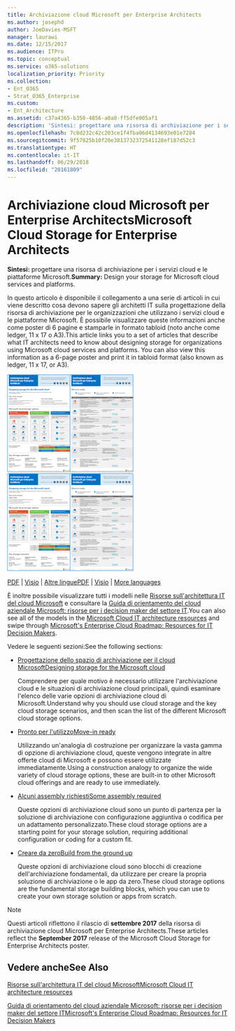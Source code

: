```yaml
---
title: Archiviazione cloud Microsoft per Enterprise Architects
ms.author: josephd
author: JoeDavies-MSFT
manager: laurawi
ms.date: 12/15/2017
ms.audience: ITPro
ms.topic: conceptual
ms.service: o365-solutions
localization_priority: Priority
ms.collection:
- Ent_O365
- Strat_O365_Enterprise
ms.custom:
- Ent_Architecture
ms.assetid: c37a4365-b350-4856-a0a8-ff5dfe005af1
description: 'Sintesi: progettare una risorsa di archiviazione per i servizi cloud e le piattaforme Microsoft.'
ms.openlocfilehash: 7c8d232c42c203ce1f4fba06d4134693e01e7284
ms.sourcegitcommit: 9f57825b10f20e3813732372541128ef187d52c3
ms.translationtype: HT
ms.contentlocale: it-IT
ms.lasthandoff: 06/29/2018
ms.locfileid: "20161809"
---
```

# <a name="microsoft-cloud-storage-for-enterprise-architects"></a><span data-ttu-id="9b8e2-103">Archiviazione cloud Microsoft per Enterprise Architects</span><span class="sxs-lookup"><span data-stu-id="9b8e2-103">Microsoft Cloud Storage for Enterprise Architects</span></span>

 <span data-ttu-id="9b8e2-104">**Sintesi:** progettare una risorsa di archiviazione per i servizi cloud e le piattaforme Microsoft.</span><span class="sxs-lookup"><span data-stu-id="9b8e2-104">**Summary:** Design your storage for Microsoft cloud services and platforms.</span></span>
  
<span data-ttu-id="9b8e2-p101">In questo articolo è disponibile il collegamento a una serie di articoli in cui viene descritto cosa devono sapere gli architetti IT sulla progettazione della risorsa di archiviazione per le organizzazioni che utilizzano i servizi cloud e le piattaforme Microsoft. È possibile visualizzare queste informazioni anche come poster di 6 pagine e stamparle in formato tabloid (noto anche come ledger, 11 x 17 o A3).</span><span class="sxs-lookup"><span data-stu-id="9b8e2-p101">This article links you to a set of articles that describe what IT architects need to know about designing storage for organizations using Microsoft cloud services and platforms. You can also view this information as a 6-page poster and print it in tabloid format (also known as ledger, 11 x 17, or A3).</span></span>
  
<span data-ttu-id="9b8e2-107">[![Immagine di scorrimento per modello di archiviazione del cloud Microsoft](images/0d4e2eb9-1109-4b3b-bf9e-2f3eff2e2cc4.png)  
](https://www.microsoft.com/download/details.aspx?id=49552)</span><span class="sxs-lookup"><span data-stu-id="9b8e2-107">[![Thumb image for Microsoft cloud storage model](images/0d4e2eb9-1109-4b3b-bf9e-2f3eff2e2cc4.png)  
](https://www.microsoft.com/download/details.aspx?id=49552)</span></span>
  
<span data-ttu-id="9b8e2-108">[PDF](https://go.microsoft.com/fwlink/p/?linkid=842079) | [Visio](https://go.microsoft.com/fwlink/p/?linkid=842080) | [Altre lingue](https://www.microsoft.com/download/details.aspx?id=49552)</span><span class="sxs-lookup"><span data-stu-id="9b8e2-108">[PDF](https://go.microsoft.com/fwlink/p/?linkid=842079) | [Visio](https://go.microsoft.com/fwlink/p/?linkid=842080) | [More languages](https://www.microsoft.com/download/details.aspx?id=49552)</span></span>
  
<span data-ttu-id="9b8e2-109">È inoltre possibile visualizzare tutti i modelli nelle [Risorse sull'architettura IT del cloud Microsoft](microsoft-cloud-it-architecture-resources.md) e consultare la [Guida di orientamento del cloud aziendale Microsoft: risorse per i decision maker del settore IT](https://aka.ms/cloudarchitecture).</span><span class="sxs-lookup"><span data-stu-id="9b8e2-109">You can also see all of the models in the [Microsoft Cloud IT architecture resources](microsoft-cloud-it-architecture-resources.md) and swipe through [Microsoft's Enterprise Cloud Roadmap: Resources for IT Decision Makers](https://aka.ms/cloudarchitecture).</span></span>
  
<span data-ttu-id="9b8e2-110">Vedere le seguenti sezioni:</span><span class="sxs-lookup"><span data-stu-id="9b8e2-110">See the following sections:</span></span>
  
- [<span data-ttu-id="9b8e2-111">Progettazione dello spazio di archiviazione per il cloud Microsoft</span><span class="sxs-lookup"><span data-stu-id="9b8e2-111">Designing storage for the Microsoft cloud</span></span>](designing-storage-for-the-microsoft-cloud.md)
    
    <span data-ttu-id="9b8e2-112">Comprendere per quale motivo è necessario utilizzare l'archiviazione cloud e le situazioni di archiviazione cloud principali, quindi esaminare l'elenco delle varie opzioni di archiviazione cloud di Microsoft.</span><span class="sxs-lookup"><span data-stu-id="9b8e2-112">Understand why you should use cloud storage and the key cloud storage scenarios, and then scan the list of the different Microsoft cloud storage options.</span></span>
    
- [<span data-ttu-id="9b8e2-113">Pronto per l'utilizzo</span><span class="sxs-lookup"><span data-stu-id="9b8e2-113">Move-in ready</span></span>](move-in-ready.md)
    
    <span data-ttu-id="9b8e2-114">Utilizzando un'analogia di costruzione per organizzare la vasta gamma di opzione di archiviazione cloud, queste vengono integrate in altre offerte cloud di Microsoft e possono essere utilizzate immediatamente.</span><span class="sxs-lookup"><span data-stu-id="9b8e2-114">Using a construction analogy to organize the wide variety of cloud storage options, these are built-in to other Microsoft cloud offerings and are ready to use immediately.</span></span>
    
- [<span data-ttu-id="9b8e2-115">Alcuni assembly richiesti</span><span class="sxs-lookup"><span data-stu-id="9b8e2-115">Some assembly required</span></span>](some-assembly-required.md)
    
    <span data-ttu-id="9b8e2-116">Queste opzioni di archiviazione cloud sono un punto di partenza per la soluzione di archiviazione con configurazione aggiuntiva o codifica per un adattamento personalizzato.</span><span class="sxs-lookup"><span data-stu-id="9b8e2-116">These cloud storage options are a starting point for your storage solution, requiring additional configuration or coding for a custom fit.</span></span>
    
- [<span data-ttu-id="9b8e2-117">Creare da zero</span><span class="sxs-lookup"><span data-stu-id="9b8e2-117">Build from the ground up</span></span>](build-from-the-ground-up.md)
    
    <span data-ttu-id="9b8e2-118">Queste opzioni di archiviazione cloud sono blocchi di creazione dell'archiviazione fondamentali, da utilizzare per creare la propria soluzione di archiviazione o le app da zero.</span><span class="sxs-lookup"><span data-stu-id="9b8e2-118">These cloud storage options are the fundamental storage building blocks, which you can use to create your own storage solution or apps from scratch.</span></span>
    
> [!NOTE]
> <span data-ttu-id="9b8e2-119">Questi articoli riflettono il rilascio di **settembre 2017** della risorsa di archiviazione cloud Microsoft per Enterprise Architects.</span><span class="sxs-lookup"><span data-stu-id="9b8e2-119">These articles reflect the **September 2017** release of the Microsoft Cloud Storage for Enterprise Architects poster.</span></span>
  
## <a name="see-also"></a><span data-ttu-id="9b8e2-120">Vedere anche</span><span class="sxs-lookup"><span data-stu-id="9b8e2-120">See Also</span></span>

[<span data-ttu-id="9b8e2-121">Risorse sull'architettura IT del cloud Microsoft</span><span class="sxs-lookup"><span data-stu-id="9b8e2-121">Microsoft Cloud IT architecture resources</span></span>](microsoft-cloud-it-architecture-resources.md)

[<span data-ttu-id="9b8e2-122">Guida di orientamento del cloud aziendale Microsoft: risorse per i decision maker del settore IT</span><span class="sxs-lookup"><span data-stu-id="9b8e2-122">Microsoft's Enterprise Cloud Roadmap: Resources for IT Decision Makers</span></span>](https://sway.com/FJ2xsyWtkJc2taRD)



